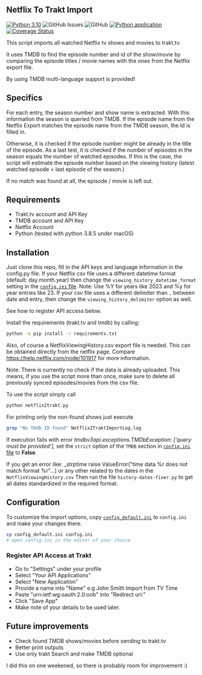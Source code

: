 ## Netflix To Trakt Import

[![Python 3.10](https://img.shields.io/badge/python-3.10-blue.svg)](https://www.python.org/downloads/release/python-310/)
![GitHub Issues](https://img.shields.io/github/issues/jensb89/Netflix-to-Trakt-Import)
![GitHub](https://img.shields.io/github/license/jensb89/Netflix-to-Trakt-Import)
[![Python application](https://github.com/jensb89/Netflix-to-Trakt-Import/actions/workflows/python-app.yml/badge.svg)](https://github.com/jensb89/Netflix-to-Trakt-Import/actions/workflows/python-app.yml)
[![Coverage Status](https://coveralls.io/repos/github/jensb89/Netflix-to-Trakt-Import/badge.svg?branch=master)](https://coveralls.io/github/jensb89/Netflix-to-Trakt-Import?branch=master)

This script imports all watched Netflix tv shows and movies to trakt.tv.

It uses TMDB to find the episode number and id of the show/movie by comparing the
episode titles / movie names with the ones from the Netflix export file.

By using TMDB multi-language support is provided!

## Specifics

For each entry, the season number and show name is extracted.
With this information the season is queried from TMDB.
If the episode name from the Netflix Export matches the episode name from the TMDB season, the Id is filled in.

Otherwise, it is checked if the episode number might be already in the title of the episode.
As a last test, it is checked if the number of episodes in the season equals the number of watched episodes. If this is the case,
the script will estimate the episode number based on the viewing history (latest watched episode = last episode of the season.)

If no match was found at all, the episode / movie is left out.

## Requirements

* Trakt.tv account and API Key
* TMDB account and API Key
* Netflix Account
* Python (tested with python 3.8.5 under macOS)

## Installation

Just clone this repo, fill in the API keys and language information in the config.py file.
If your Netflix csv file uses a different datetime format (default: day.month.year) then change the
`viewing_history_datetime_format` setting in the [`config.ini` file](README.MD#configuration).
Note: Use %Y for years like 2023 and %y for year entries like 23.
If your csv file uses a different delimiter than `,` between date and entry, then change the
`viewing_history_delimiter` option as well.

See how to register API access below.

Install the requirements (trakt.tv and tmdb) by calling:

```bash
python -m pip install -r requirements.txt
```

Also, of course a NetflixViewingHistory.csv export file is needed. This can be obtained directly from the netflix page.
Compare <https://help.netflix.com/node/101917> for more information.

Note: There is currently no check if the data is already uploaded. This means, if you use the script more than once, make
sure to delete all previously synced episodes/movies from the csv file.

To use the script simply call

```bash
python netflix2trakt.py
```

For printing only the non-found shows just execute

```bash
grep "No Tmdb ID found" Netflix2TraktImportLog.log 
```

If execution fails with error _tmdbv3api.exceptions.TMDbException: ['query must be provided']_, set the `strict` option of the
`TMDB` section in [`config.ini` file](README.MD#configuration) to **False**.

If you get an error like: _strptime raise ValueError("time data %r does not match format %r"...) or any other related to the dates in the `NetflixViewingHistory.csv`
Then run the file `history-dates-fixer.py` to get all dates standardized in the required format.

## Configuration

To customize the import options, copy [`config_default.ini`](config_default.ini)
to `config.ini` and make your changes there.

```bash
cp config_default.ini config.ini
# open config.ini in the editor of your choice
```

### Register API Access at Trakt

* Go to "Settings" under your profile
* Select "Your API Applications"
* Select "New Application"
* Provide a name into "Name" e.g John Smith Import from TV Time
* Paste "urn:ietf:wg:oauth:2.0:oob" into "Redirect uri:"
* Click "Save App"
* Make note of your details to be used later.

## Future improvements

* Check found TMDB shows/movies before sending to trakt.tv
* Better print outputs
* Use only trakt Search and make TMDB optional

I did this on one weekened, so there is probably room for improvement :)
